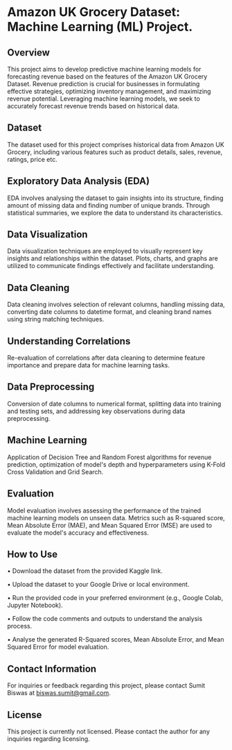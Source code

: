 # Amazon UK Grocery Dataset: Machine Learning (ML) Project.


## Overview

This project aims to develop predictive machine learning models for forecasting revenue based on the features of the Amazon UK Grocery Dataset. Revenue prediction is crucial for businesses in formulating effective strategies, optimizing inventory management, and maximizing revenue potential. Leveraging machine learning models, we seek to accurately forecast revenue trends based on historical data.

## Dataset

The dataset used for this project comprises historical data from Amazon UK Grocery, including various features such as product details, sales, revenue, ratings, price etc. 

## Exploratory Data Analysis (EDA)

EDA involves analysing the dataset to gain insights into its structure, finding amount of missing data and finding number of unique brands. Through statistical summaries, we explore the data to understand its characteristics.

## Data Visualization

Data visualization techniques are employed to visually represent key insights and relationships within the dataset. Plots, charts, and graphs are utilized to communicate findings effectively and facilitate understanding.

## Data Cleaning

Data cleaning involves selection of relevant columns, handling missing data, converting date columns to datetime format, and cleaning brand names using string matching techniques.

## Understanding Correlations

Re-evaluation of correlations after data cleaning to determine feature importance and prepare data for machine learning tasks.

## Data Preprocessing

Conversion of date columns to numerical format, splitting data into training and testing sets, and addressing key observations during data preprocessing.

## Machine Learning

Application of Decision Tree and Random Forest algorithms for revenue prediction, optimization of model's depth and hyperparameters using K-Fold Cross Validation and Grid Search.

## Evaluation

Model evaluation involves assessing the performance of the trained machine learning models on unseen data. Metrics such as R-squared score, Mean Absolute Error (MAE), and Mean Squared Error (MSE) are used to evaluate the model's accuracy and effectiveness.

## How to Use

• Download the dataset from the provided Kaggle link.

• Upload the dataset to your Google Drive or local environment.

• Run the provided code in your preferred environment (e.g., Google Colab, Jupyter Notebook).

• Follow the code comments and outputs to understand the analysis process.

• Analyse the generated R-Squared scores, Mean Absolute Error, and Mean Squared Error for model evaluation.





## Contact Information

For inquiries or feedback regarding this project, please contact Sumit Biswas at biswas.sumit@gmail.com.

## License
This project is currently not licensed. Please contact the author for any inquiries regarding licensing.
